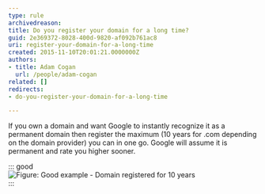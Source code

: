 ```yaml
---
type: rule
archivedreason: 
title: Do you register your domain for a long time?
guid: 2e369372-8028-400d-9820-af092b761ac8
uri: register-your-domain-for-a-long-time
created: 2015-11-10T20:01:21.0000000Z
authors:
- title: Adam Cogan
  url: /people/adam-cogan
related: []
redirects:
- do-you-register-your-domain-for-a-long-time

---
```


If you own a domain and want Google to instantly recognize it as a permanent domain then register the maximum (10 years for .com depending on the domain provider) you can in one go. Google will assume it is permanent and rate you higher sooner.

<!--endintro-->


::: good  
![Figure: Good example - Domain registered for 10 years](PermanentRegister.jpg)  
:::
